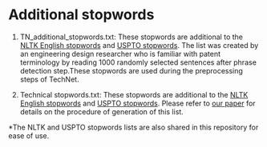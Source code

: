 # Additional stopwords


1) TN_additional_stopwords.txt:
These stopwords are additional to the [NLTK English stopwords](https://raw.githubusercontent.com/nltk/nltk_data/gh-pages/packages/corpora/stopwords.zip) and [USPTO stopwords](http://patft.uspto.gov/netahtml/PTO/help/stopword.htm).
The list was created by an engineering design researcher who is familiar with patent terminology by reading 1000 randomly selected sentences after phrase detection step.These stopwords are used during the preprocessing steps of TechNet.

2) Technical stopwords.txt:
These stopwords are additional to the [NLTK English stopwords](https://raw.githubusercontent.com/nltk/nltk_data/gh-pages/packages/corpora/stopwords.zip) and [USPTO stopwords](http://patft.uspto.gov/netahtml/PTO/help/stopword.htm). Please refer to [our paper](https://arxiv.org/abs/2006.02633) for details on the procedure of generation of this list.


*The NLTK and USPTO stopwords lists are also shared in this repository for ease of use.
